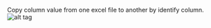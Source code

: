 Copy column value from one excel file to another by identify column.
![alt tag](https://image.prntscr.com/image/V7csamldQ92mHP2Ah3hmcA.png)

